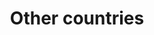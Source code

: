---
title: Other countries
creator: US Government, Central Intelligence Agency
licence: Public Domain
licence-url: https://en.wikipedia.org/wiki/Public_domain
image-url: https://upload.wikimedia.org/wikipedia/commons/f/f7/World_Map_%28political%29.svg
tag: This section mainly introduces some of the special hotspots that other countries have. A total of five countries were selected, namely Japan, South Korea, Thailand, Switzerland, and the United Kingdom.
---
